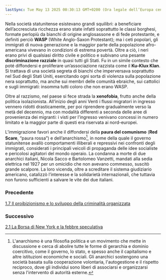 ```yaml
---
lastSync: Tue May 13 2025 00:30:13 GMT+0200 (Ora legale dell’Europa centrale)
---
```

Nella società statunitense esistevano grandi squilibri: a beneficiare dell’accresciuta ricchezza erano state infatti soprattutto le classi borghesi, formate perlopiù da bianchi di origine anglosassone e di fede protestante, e definiti perciò **WASP** (White Anglo-Saxon Protestant); ma i ceti popolari, gli immigrati di nuova generazione e la maggior parte della popolazione afro-americana vivevano in condizioni di estrema povertà. Oltre a ciò, i neri erano privi di qualsiasi diritto civile e politico e subivano una pesante **discriminazione razziale** in quasi tutti gli Stati.
Fu in un simile contesto che poté diffondersi e proliferare un’associazione razzista come il **Ku-Klux Klan**. Si trattava di una società segreta di bianchi che imperversava soprattutto nel Sud degli Stati Uniti, esercitando ogni sorta di violenza sulla popolazione nera soprattutto, ma anche sui membri delle comunità ebraiche, sui cattolici e sugli immigrati: insomma tutti coloro che non erano WASP.

Oltre al razzismo, nel paese si fece strada la **xenofobia**, frutto anche della politica isolazionista. All’inizio degli anni Venti i flussi migratori in ingresso vennero ridotti drasticamente, per poi riprendere gradualmente verso la metà del decennio, ma con modalità differenti a seconda delle aree di provenienza dei migranti: i visti per l’ingresso venivano concessi in numero limitato e la maggior parte di questi era riservata ai nord-europei.

L’immigrazione favorì anche il diffondersi della **paura del comunismo** (**Red Scare**, “paura rossa”) e dell’anarchismo[^1], in nome della quale il governo statunitense avallò comportamenti illiberali e repressivi nei confronti degli immigrati, considerati i principali veicoli di propaganda delle idee socialiste e pericolosi agitatori del mondo operaio.
La condanna a morte di due anarchici italiani, Nicola Sacco e Bartolomeo Vanzetti, mandati alla sedia elettrica nel 1927 per un omicidio che non avevano commesso, suscitò grande scalpore. La loro vicenda, oltre a screditare il sistema giudiziario americano, catalizzò l’interesse e la solidarietà internazionali, che tuttavia non furono sufficienti a salvare le vite dei due italiani.

[^1]: L'anarchismo è una filosofia politica e un movimento che mette in discussione e cerca di abolire tutte le forme di gerarchia e dominio coercitivo, come il governo, lo stato, e spesso anche il capitalismo e altre istituzioni economiche e sociali. Gli anarchici sostengono una società basata sulla cooperazione volontaria, l'autogestione e il rispetto reciproco, dove gli individui sono liberi di associarsi e organizzarsi senza l'intervento di autorità esterne.


### Precedente
[1.7 Il proibizionismo e lo sviluppo della criminalità organizzata](1.7%20Il%20proibizionismo%20e%20lo%20sviluppo%20della%20criminalità%20organizzata.md)

### Successivo
[2.1 La Borsa di New York e la febbre speculativa](2.1%20La%20Borsa%20di%20New%20York%20e%20la%20febbre%20speculativa.md)